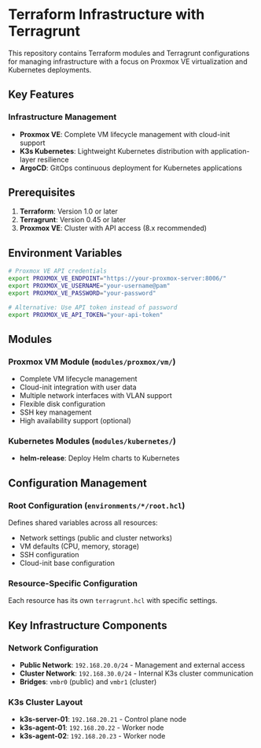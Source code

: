 # Terraform Infrastructure with Terragrunt

This repository contains Terraform modules and Terragrunt configurations for managing infrastructure with a focus on Proxmox VE virtualization and Kubernetes deployments.

## Key Features

### Infrastructure Management
- **Proxmox VE**: Complete VM lifecycle management with cloud-init support
- **K3s Kubernetes**: Lightweight Kubernetes distribution with application-layer resilience
- **ArgoCD**: GitOps continuous deployment for Kubernetes applications

## Prerequisites

1. **Terraform**: Version 1.0 or later
2. **Terragrunt**: Version 0.45 or later
3. **Proxmox VE**: Cluster with API access (8.x recommended)

## Environment Variables

```bash
# Proxmox VE API credentials
export PROXMOX_VE_ENDPOINT="https://your-proxmox-server:8006/"
export PROXMOX_VE_USERNAME="your-username@pam"
export PROXMOX_VE_PASSWORD="your-password"

# Alternative: Use API token instead of password
export PROXMOX_VE_API_TOKEN="your-api-token"
```

## Modules

### Proxmox VM Module (`modules/proxmox/vm/`)
- Complete VM lifecycle management
- Cloud-init integration with user data
- Multiple network interfaces with VLAN support
- Flexible disk configuration
- SSH key management
- High availability support (optional)

### Kubernetes Modules (`modules/kubernetes/`)
- **helm-release**: Deploy Helm charts to Kubernetes

## Configuration Management

### Root Configuration (`environments/*/root.hcl`)
Defines shared variables across all resources:
- Network settings (public and cluster networks)
- VM defaults (CPU, memory, storage)
- SSH configuration
- Cloud-init base configuration

### Resource-Specific Configuration
Each resource has its own `terragrunt.hcl` with specific settings.

## Key Infrastructure Components

### Network Configuration
- **Public Network**: `192.168.20.0/24` - Management and external access
- **Cluster Network**: `192.168.30.0/24` - Internal K3s cluster communication
- **Bridges**: `vmbr0` (public) and `vmbr1` (cluster)

### K3s Cluster Layout
- **k3s-server-01**: `192.168.20.21` - Control plane node
- **k3s-agent-01**: `192.168.20.22` - Worker node
- **k3s-agent-02**: `192.168.20.23` - Worker node
